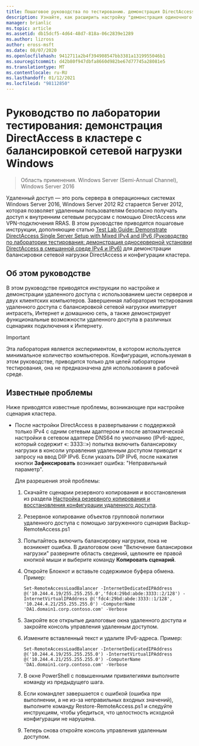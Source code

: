 ```yaml
---
title: Пошаговое руководства по тестированию. демонстрация DirectAccess в кластере с помощью Windows NLB
description: Узнайте, как расширить настройку "демонстрация одиночного сервера DirectAccess" с помощью смешанного лабораторного руководства по IPv4 и тестированию IPv6, чтобы продемонстрировать балансировку сетевой нагрузки DirectAccess и конфигурацию кластера.
manager: brianlic
ms.topic: article
ms.assetid: db15dcf5-4d64-48d7-818a-06c2839e1289
ms.author: lizross
author: eross-msft
ms.date: 08/07/2020
ms.openlocfilehash: 9412711a2b4f394908547bb3381a1319955046b1
ms.sourcegitcommit: d42b80f947dbfa8660d982be67d77745a28081e5
ms.translationtype: MT
ms.contentlocale: ru-RU
ms.lasthandoff: 01/12/2021
ms.locfileid: "98112850"
---
```

# <a name="test-lab-guide-demonstrate-directaccess-in-a-cluster-with-windows-nlb"></a>Руководство по лаборатории тестирования: демонстрация DirectAccess в кластере с балансировкой сетевой нагрузки Windows

>Область применения. Windows Server (Semi-Annual Channel), Windows Server 2016

Удаленный доступ — это роль сервера в операционных системах Windows Server 2016, Windows Server 2012 R2 старается Server 2012, которая позволяет удаленным пользователям безопасно получать доступ к внутренним сетевым ресурсам с помощью DirectAccess или VPN-подключения RRAS. В этом руководстве приводятся пошаговые инструкции, дополняющие статью [Test Lab Guide: Demonstrate DirectAccess Single Server Setup with Mixed IPv4 and IPv6 (Руководство по лаборатории тестирования: демонстрация односерверной установки DirectAccess в смешанной среде IPv4 и IPv6)](https://go.microsoft.com/fwlink/p/?LinkId=237004) для демонстрации балансировки сетевой нагрузки DirectAccess и конфигурации кластера.

## <a name="about-this-guide"></a>Об этом руководстве
В этом руководстве приводятся инструкции по настройке и демонстрации удаленного доступа с использованием шести серверов и двух клиентских компьютеров. Завершенная лаборатория тестирования удаленного доступа с балансировкой сетевой нагрузки имитирует интрасеть, Интернет и домашнюю сеть, а также демонстрирует функциональные возможности удаленного доступа в различных сценариях подключения к Интернету.

> [!IMPORTANT]
> Эта лаборатория является экспериментом, в котором используется минимальное количество компьютеров. Конфигурация, используемая в этом руководстве, приводится только для целей лаборатории тестирования, она не предназначена для использования в рабочей среде.

## <a name="known-issues"></a><a name="KnownIssues"></a>Известные проблемы
Ниже приводятся известные проблемы, возникающие при настройке сценария кластера.

-   После настройки DirectAccess в развертывании с поддержкой только IPv4 с одним сетевым адаптером и после автоматической настройки в сетевом адаптере DNS64 по умолчанию (IPv6-адрес, который содержит «: 3333::») попытка включить балансировку нагрузки в консоли управления удаленным доступом приводит к запросу на ввод DIP IPv6. Если указать DIP IPv6, после нажатия кнопки **Зафиксировать** возникает ошибка: "Неправильный параметр".

    Для разрешения этой проблемы:

    1.  Скачайте сценарии резервного копирования и восстановления из раздела [Настройка резервного копирования и восстановления конфигурации удаленного доступа](https://gallery.technet.microsoft.com/Back-up-and-Restore-Remote-e157e6a6).

    2.  Резервное копирование объектов групповой политики удаленного доступа с помощью загруженного сценария Backup-RemoteAccess.ps1

    3.  Попытайтесь включить балансировку нагрузки, пока не возникнет ошибка. В диалоговом окне "Включение балансировки нагрузки" разверните область сведений, щелкните ее правой кнопкой мыши и выберите команду **Копировать сценарий**.

    4.  Откройте Блокнот и вставьте содержимое буфера обмена. Пример:

        ```
        Set-RemoteAccessLoadBalancer -InternetDedicatedIPAddress @('10.244.4.19/255.255.255.0','fdc4:29bd:abde:3333::2/128') -InternetVirtualIPAddress @('fdc4:29bd:abde:3333::1/128', '10.244.4.21/255.255.255.0') -ComputerName 'DA1.domain1.corp.contoso.com' -Verbose
        ```

    5.  Закройте все открытые диалоговые окна удаленного доступа и закройте консоль управления удаленным доступом.

    6.  Измените вставленный текст и удалите IPv6-адреса. Пример:

        ```
        Set-RemoteAccessLoadBalancer -InternetDedicatedIPAddress @('10.244.4.19/255.255.255.0') -InternetVirtualIPAddress @('10.244.4.21/255.255.255.0') -ComputerName 'DA1.domain1.corp.contoso.com' -Verbose
        ```

    7.  В окне PowerShell с повышенными привилегиями выполните команду из предыдущего шага.

    8.  Если командлет завершается с ошибкой (ошибка при выполнении, а не из-за неправильных входных значений), выполните команду Restore-RemoteAccess.ps1 и следуйте инструкциям, чтобы убедиться, что целостность исходной конфигурации не нарушена.

    9. Теперь снова откройте консоль управления удаленным доступом.



